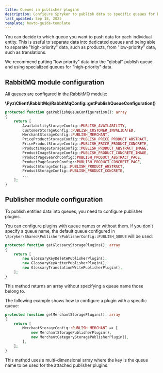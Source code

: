 ```yaml
---
title: Queues in publisher plugins
description: Configure Spryker to publish data to specific queues for better prioritization. Use RabbitMQ for queue setup and assign publisher plugins to default or custom queues.
last_updated: Sep 18, 2025
template: howto-guide-template
---
```


You can decide to which queue you want to push data for each individual entity. This is useful to separate data into dedicated queues and being able to separate "high-priority" data, such as products, from "low-priority" data, such as translations.

We recommend putting "low priority" data into the "global" publish queue and using specialized queues for "high-priority" data.

## RabbitMQ module configuration

All queues are configured in the RabbitMQ module:

**\Pyz\Client\RabbitMq\RabbitMqConfig::getPublishQueueConfiguration()**

```php
protected function getPublishQueueConfiguration(): array
{
    return [
        AvailabilityStorageConfig::PUBLISH_AVAILABILITY,
        CustomerStorageConfig::PUBLISH_CUSTOMER_INVALIDATED,
        MerchantStorageConfig::PUBLISH_MERCHANT,
        PriceProductStorageConfig::PUBLISH_PRICE_PRODUCT_ABSTRACT,
        PriceProductStorageConfig::PUBLISH_PRICE_PRODUCT_CONCRETE,
        ProductImageStorageConfig::PUBLISH_PRODUCT_ABSTRACT_IMAGE,
        ProductImageStorageConfig::PUBLISH_PRODUCT_CONCRETE_IMAGE,
        ProductPageSearchConfig::PUBLISH_PRODUCT_ABSTRACT_PAGE,
        ProductPageSearchConfig::PUBLISH_PRODUCT_CONCRETE_PAGE,
        ProductStorageConfig::PUBLISH_PRODUCT_ABSTRACT,
        ProductStorageConfig::PUBLISH_PRODUCT_CONCRETE,
        ...
    ];
}
```

## Publisher module configuration


To publish entities data into queues, you need to configure publisher plugins.

You can configure plugins with queue names or without them. If you don't specify a queue name, the default queue configured in `\Spryker\Shared\Publisher\PublisherConfig::PUBLISH_QUEUE` will be used:


```php
protected function getGlossaryStoragePlugins(): array
{
    return [
        new GlossaryKeyDeletePublisherPlugin(),
        new GlossaryKeyWriterPublisherPlugin(),
        new GlossaryTranslationWritePublisherPlugin(),
    ];
}
```

This method returns an array without specifying a queue name those belong to. 

The following example shows how to configure a plugin with a specific queue:


```php
protected function getMerchantStoragePlugins(): array
{
    return [
        MerchantStorageConfig::PUBLISH_MERCHANT => [
            new MerchantStoragePublisherPlugin(),
            new MerchantCategoryStoragePublisherPlugin(),
        ],
    ];
}
```


This method uses a multi-dimensional array where the key is the queue name to be used for the attached publisher plugins.






























































